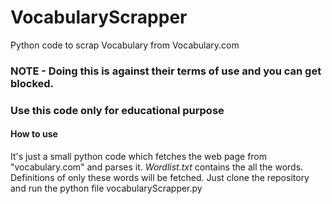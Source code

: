 # VocabularyScrapper
Python code to scrap Vocabulary from Vocabulary.com

### NOTE - Doing this is against their terms of use and you can get blocked. 
### Use this code only for educational purpose

#### How to use

It's just a small python code which fetches the web page from "vocabulary.com" and parses it.
*Wordlist.txt* contains the all the words. Definitions of only these words will be fetched.
Just clone the repository and run the python file vocabularyScrapper.py
